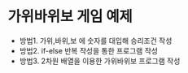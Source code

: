 # 가위바위보 게임 예제 
- 방법1. 가위,바위,보 에 숫자를 대입해 승리조건 작성
- 방법2. if-else 반복 작성을 통한 프로그램 작성
- 방법3. 2차원 배열을 이용한 가위바위보 프로그램 작성